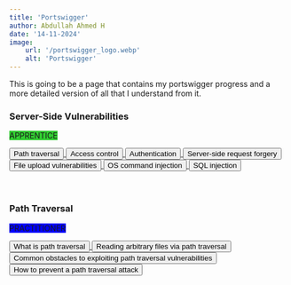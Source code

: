 ```yaml
---
title: 'Portswigger'
author: Abdullah Ahmed H
date: '14-11-2024'
image:
    url: '/portswigger_logo.webp'
    alt: 'Portswigger'
---
```


This is going to be a page that contains my portswigger progress and a more detailed version of all that I understand from it.

### Server-Side Vulnerabilities 
<span class="badge" style="background-color: #32CD32;">APPRENTICE</span>

<div class="button-container">
    <a href="/posts/portswigger/1">
        <button class="btn">Path traversal</button>
    </a>
    <a href="/posts/portswigger/2">
        <button class="btn">Access control</button>
    </a>
    <a href="/posts/portswigger/3">
        <button class="btn">Authentication</button>
    </a>
    <a href="/posts/portswigger/4">
        <button class="btn">Server-side request forgery</button>
    </a>
    <a href="/posts/portswigger/5">
        <button class="btn">File upload vulnerabilities</button>
    </a>
    <a href="/posts/portswigger/6">
        <button class="btn">OS command injection</button>
    </a>
    <a href="/posts/portswigger/7">
        <button class="btn">SQL injection</button>
    </a>
</div>
<br>
<br>

### Path Traversal 
<span class="badge" style="background-color: blue;">PRACTITIONER</span>

<div class="button-container">
    <a href="/posts/portswigger/1">
        <button class="btn">What is path traversal</button>
    </a>
    <a href="/posts/portswigger/1">
        <button class="btn">Reading arbitrary files via path traversal</button>
    </a>
    <a href="/posts/portswigger/1">
        <button class="btn">Common obstacles to exploiting path traversal vulnerabilities</button>
    </a>
    <a href="/posts/portswigger/1">
        <button class="btn">How to prevent a path traversal attack</button>
    </a>
</div>

